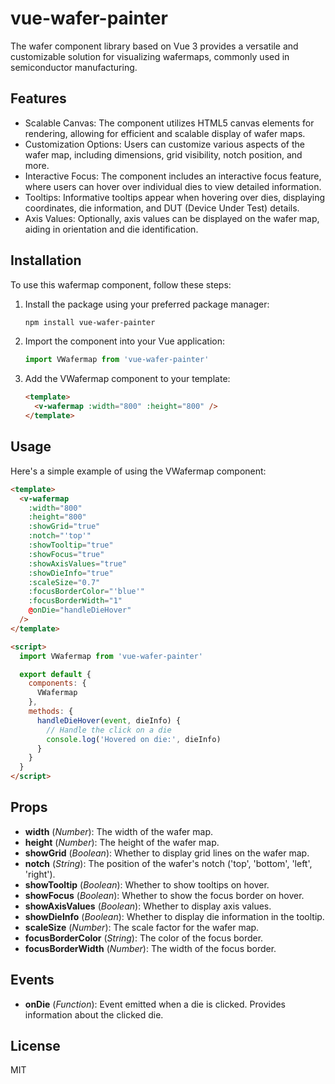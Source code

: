 # vue-wafer-painter

The wafer component library based on Vue 3 provides a versatile and customizable solution for visualizing wafermaps, commonly used in semiconductor manufacturing.

## Features

- Scalable Canvas: The component utilizes HTML5 canvas elements for rendering, allowing for efficient and scalable display of wafer maps.
- Customization Options: Users can customize various aspects of the wafer map, including dimensions, grid visibility, notch position, and more.
- Interactive Focus: The component includes an interactive focus feature, where users can hover over individual dies to view detailed information.
- Tooltips: Informative tooltips appear when hovering over dies, displaying coordinates, die information, and DUT (Device Under Test) details.
- Axis Values: Optionally, axis values can be displayed on the wafer map, aiding in orientation and die identification.

## Installation

To use this wafermap component, follow these steps:

1. Install the package using your preferred package manager:

   ```bash
   npm install vue-wafer-painter
   ```

2. Import the component into your Vue application:

   ```javascript
   import VWafermap from 'vue-wafer-painter'
   ```

3. Add the VWafermap component to your template:

   ```html
   <template>
     <v-wafermap :width="800" :height="800" />
   </template>
   ```

## Usage

Here's a simple example of using the VWafermap component:

```html
<template>
  <v-wafermap
    :width="800"
    :height="800"
    :showGrid="true"
    :notch="'top'"
    :showTooltip="true"
    :showFocus="true"
    :showAxisValues="true"
    :showDieInfo="true"
    :scaleSize="0.7"
    :focusBorderColor="'blue'"
    :focusBorderWidth="1"
    @onDie="handleDieHover"
  />
</template>

<script>
  import VWafermap from 'vue-wafer-painter'

  export default {
    components: {
      VWafermap
    },
    methods: {
      handleDieHover(event, dieInfo) {
        // Handle the click on a die
        console.log('Hovered on die:', dieInfo)
      }
    }
  }
</script>
```

## Props

- **width** (_Number_): The width of the wafer map.
- **height** (_Number_): The height of the wafer map.
- **showGrid** (_Boolean_): Whether to display grid lines on the wafer map.
- **notch** (_String_): The position of the wafer's notch ('top', 'bottom', 'left', 'right').
- **showTooltip** (_Boolean_): Whether to show tooltips on hover.
- **showFocus** (_Boolean_): Whether to show the focus border on hover.
- **showAxisValues** (_Boolean_): Whether to display axis values.
- **showDieInfo** (_Boolean_): Whether to display die information in the tooltip.
- **scaleSize** (_Number_): The scale factor for the wafer map.
- **focusBorderColor** (_String_): The color of the focus border.
- **focusBorderWidth** (_Number_): The width of the focus border.

## Events

- **onDie** (_Function_): Event emitted when a die is clicked. Provides information about the clicked die.

## License

MIT
